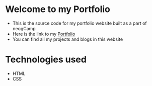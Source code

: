 # Welcome to my Portfolio
* This is the source code for my portfolio website built as a part of neogCamp
* Here is the link to my [Portfolio]()
* You can find all my projects and blogs in this website
# Technologies used
* HTML
* CSS